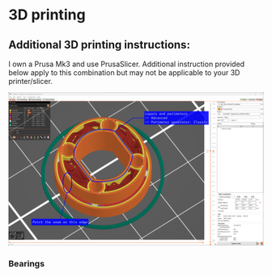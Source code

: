 # 3D printing

## Additional 3D printing instructions:

I own a Prusa Mk3 and use PrusaSlicer. Additional instruction provided below apply to this combination but may not be applicable to your 3D printer/slicer.

![Bearing Slicer][bearing_slicer_settigns]

### Bearings

[bearing_slicer_settigns]: ../docs/images/bearing_slicer_settings.png  "Bearing Slicer"